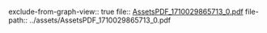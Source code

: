 exclude-from-graph-view:: true
file:: [AssetsPDF_1710029865713_0.pdf](../assets/AssetsPDF_1710029865713_0.pdf)
file-path:: ../assets/AssetsPDF_1710029865713_0.pdf
